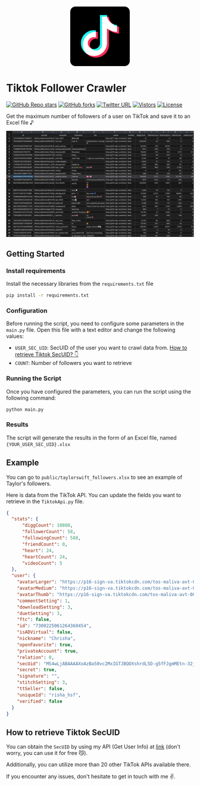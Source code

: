 <p align="center">
  <img src="https://github.com/BloodhoundSpace/tiktok-follower-crawler/blob/main/public/tiktok.webp" width="160">
</p>

# Tiktok Follower Crawler
[![GitHub Repo stars](https://img.shields.io/github/stars/BloodhoundSpace/tiktok-follower-crawler?style=social)](https://github.com/BloodhoundSpace/tiktok-follower-crawler/stargazers/)
[![GitHub forks](https://img.shields.io/github/forks/BloodhoundSpace/tiktok-follower-crawler?style=social)](https://github.com/BloodhoundSpace/tiktok-follower-crawler/network/)
[![Twitter URL](https://img.shields.io/twitter/url?style=social&url=https://twitter.com)](https://twitter.com)
[![Vistors](https://visitor-badge.laobi.icu/badge?page_id=BloodhoundSpace.tiktok-follower-crawler&title=Visitors)](https://github.com/BloodhoundSpace/tiktok-follower-crawler)
[![License](https://img.shields.io/github/license/BloodhoundSpace/tiktok-follower-crawler?label=License)](https://mit-license.org/)

Get the maximum number of followers of a user on TikTok and save it to an Excel file ♪

![example](./public/example.png)

## Getting Started

### Install requirements
Install the necessary libraries from the `requirements.txt` file
```bash
pip install -r requirements.txt
```

### Configuration
Before running the script, you need to configure some parameters in the `main.py` file. Open this file with a text editor and change the following values:

- `USER_SEC_UID`: SecUID of the user you want to crawl data from. [How to retrieve Tiktok SecUID? 👇](#how-to-retrieve-tiktok-secuid)
- `COUNT`: Number of followers you want to retrieve

### Running the Script
Once you have configured the parameters, you can run the script using the following command:

```bash
python main.py
```

### Results
The script will generate the results in the form of an Excel file, named `{YOUR_USER_SEC_UID}.xlsx`


## Example
You can go to `public/taylorswift_followers.xlsx` to see an example of Taylor's followers.

Here is data from the TikTok API. You can update the fields you want to retrieve in the `TiktokApi.py` file.
```json
{
  "stats": {
      "diggCount": 10800,
      "followerCount": 58,
      "followingCount": 588,
      "friendCount": 0,
      "heart": 24,
      "heartCount": 24,
      "videoCount": 5
  },
  "user": {
    "avatarLarger": "https://p16-sign-va.tiktokcdn.com/tos-maliva-avt-0068/85356fc2d14db4ca20657d757d903478~c5_1080x1080.jpeg?lk3s=a5d48078&x-expires=1707300000&x-signature=KsmOOerPm2rnVQQtrMQkmwC86bs%3D",
    "avatarMedium": "https://p16-sign-va.tiktokcdn.com/tos-maliva-avt-0068/85356fc2d14db4ca20657d757d903478~c5_720x720.jpeg?lk3s=a5d48078&x-expires=1707300000&x-signature=vtGCBnBPdufeyWBYKJSVpEmvh7o%3D",
    "avatarThumb": "https://p16-sign-va.tiktokcdn.com/tos-maliva-avt-0068/85356fc2d14db4ca20657d757d903478~c5_100x100.jpeg?lk3s=a5d48078&x-expires=1707300000&x-signature=7jXE7wxYK3nE3lgvEDMyG8j3HQM%3D",
    "commentSetting": 1,
    "downloadSetting": 3,
    "duetSetting": 3,
    "ftc": false,
    "id": "7300225061264360454",
    "isADVirtual": false,
    "nickname": "Chrisha",
    "openFavorite": true,
    "privateAccount": true,
    "relation": 0,
    "secUid": "MS4wLjABAAAAXoAzBa50vc2MxIGTJBQOXshrdL5D-g5fFJgmMEtn-32jIwXzdrlXEso5NJ_8VAR_",
    "secret": true,
    "signature": "",
    "stitchSetting": 3,
    "ttSeller": false,
    "uniqueId": "risha_hsf",
    "verified": false
  }
}
```

## How to retrieve Tiktok SecUID

You can obtain the `SecUID` by using my API (Get User Info) at [link](https://rapidapi.com/Lundehund/api/tiktok-api23) (don't worry, you can use it for free 😼). 

Additionally, you can utilize more than 20 other TikTok APIs available there.

If you encounter any issues, don't hesitate to get in touch with me ✌️.
